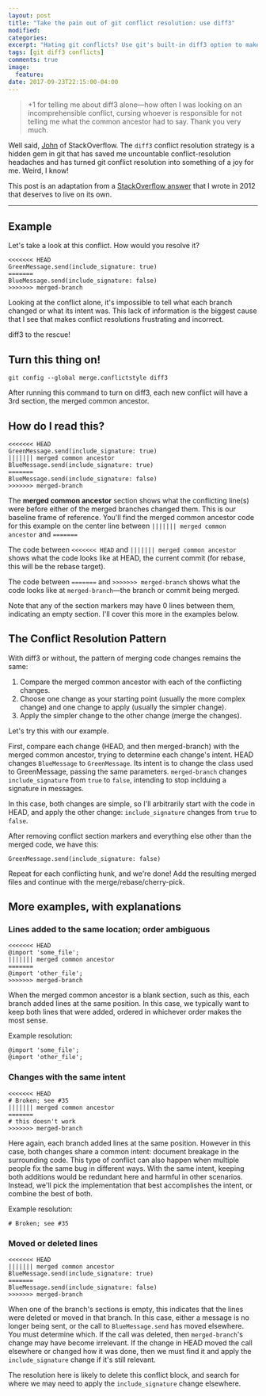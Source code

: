 ```yaml
---
layout: post
title: "Take the pain out of git conflict resolution: use diff3"
modified:
categories:
excerpt: "Hating git conflicts? Use git's built-in diff3 option to make sense out of it all!"
tags: [git diff3 conflicts]
comments: true
image:
  feature:
date: 2017-09-23T22:15:00-04:00
---
```


> +1 for telling me about diff3 alone—how often I was looking on an
> incomprehensible conflict, cursing whoever is responsible for not telling me
> what the common ancestor had to say. Thank you very much.

Well said, [John][] of StackOverflow. The `diff3` conflict resolution strategy
is a hidden gem in git that has saved me uncountable conflict-resolution
headaches and has turned git conflict resolution into something of a joy for me.
Weird, I know!

This post is an adaptation from a [StackOverflow answer] that I wrote in 2012
that deserves to live on its own.

[StackOverflow answer]: https://stackoverflow.com/a/11219380/87298
[John]: https://stackoverflow.com/questions/457927/git-workflow-and-rebase-vs-merge-questions#comment16388231_11219380

---

Example
-------

Let's take a look at this conflict. How would you resolve it?

    <<<<<<< HEAD
    GreenMessage.send(include_signature: true)
    =======
    BlueMessage.send(include_signature: false)
    >>>>>>> merged-branch

Looking at the conflict alone, it's impossible to tell what each branch changed
or what its intent was. This lack of information is the biggest cause that I see
that makes conflict resolutions frustrating and incorrect.

diff3 to the rescue!

Turn this thing on!
-------------------

    git config --global merge.conflictstyle diff3

After running this command to turn on diff3, each new conflict will have a 3rd
section, the merged common ancestor.

How do I read this?
-------------------

    <<<<<<< HEAD
    GreenMessage.send(include_signature: true)
    ||||||| merged common ancestor
    BlueMessage.send(include_signature: true)
    =======
    BlueMessage.send(include_signature: false)
    >>>>>>> merged-branch

The **merged common ancestor** section shows what the conflicting line(s) were
before either of the merged branches changed them. This is our baseline frame of
reference. You'll find the merged common ancestor code for this example on the
center line between `||||||| merged common ancestor` and `=======`

The code between `<<<<<<< HEAD` and `||||||| merged common ancestor` shows what
the code looks like at HEAD, the current commit (for rebase, this will be the
rebase target).

The code between `=======` and `>>>>>>> merged-branch` shows what the code looks
like at `merged-branch`—the branch or commit being merged.

Note that any of the section markers may have 0 lines between them, indicating
an empty section. I'll cover this more in the examples below.

The Conflict Resolution Pattern
-------------------------------

With diff3 or without, the pattern of merging code changes remains the same:

1. Compare the merged common ancestor with each of the conflicting changes.
2. Choose one change as your starting point (usually the more complex change)
   and one change to apply (usually the simpler change).
3. Apply the simpler change to the other change (merge the changes).

Let's try this with our example.

First, compare each change (HEAD, and then merged-branch) with the merged common
ancestor, trying to determine each change's intent. HEAD changes `BlueMessage`
to `GreenMessage`. Its intent is to change the class used to GreenMessage,
passing the same parameters. `merged-branch` changes `include_signature` from
`true` to `false`, intending to stop inclduing a signature in messages.

In this case, both changes are simple, so I'll arbitrarily start with the code
in HEAD, and apply the other change: `include_signature` changes from `true` to
`false`.

After removing conflict section markers and everything else other than the
merged code, we have this:

    GreenMessage.send(include_signature: false)

Repeat for each conflicting hunk, and we're done! Add the resulting merged
files and continue with the merge/rebase/cherry-pick.

More examples, with explanations
--------------------------------

### Lines added to the same location; order ambiguous

    <<<<<<< HEAD
    @import 'some_file';
    ||||||| merged common ancestor
    =======
    @import 'other_file';
    >>>>>>> merged-branch

When the merged common ancestor is a blank section, such as this, each branch
added lines at the same position. In this case, we typically want to keep both
lines that were added, ordered in whichever order makes the most sense.

Example resolution:

    @import 'some_file';
    @import 'other_file';

### Changes with the same intent

    <<<<<<< HEAD
    # Broken; see #35
    ||||||| merged common ancestor
    =======
    # this doesn't work
    >>>>>>> merged-branch

Here again, each branch added lines at the same position. However in this case,
both changes share a common intent: document breakage in the surrounding code.
This type of conflict can also happen when multiple people fix the same bug in
different ways. With the same intent, keeping both additions would be redundant
here and harmful in other scenarios. Instead, we'll pick the implementation that
best accomplishes the intent, or combine the best of both.

Example resolution:

    # Broken; see #35

### Moved or deleted lines

    <<<<<<< HEAD
    ||||||| merged common ancestor
    BlueMessage.send(include_signature: true)
    =======
    BlueMessage.send(include_signature: false)
    >>>>>>> merged-branch

When one of the branch's sections is empty, this indicates that the lines were
deleted or moved in that branch. In this case, either a message is no longer
being sent, or the call to `BlueMessage.send` has moved elsewhere. You must
determine which. If the call was deleted, then `merged-branch`'s change may
have become irrelevant. If the change in HEAD moved the call elsewhere or
changed how it was done, then we must find it and apply the `include_signature`
change if it's still relevant.

The resolution here is likely to delete this conflict block, and search for
where we may need to apply the `include_signature` change elsewhere.
